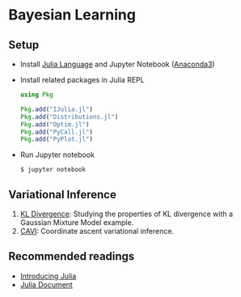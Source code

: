 # Bayesian Learning

## Setup

* Install [Julia Language](https://julialang.org/) and Jupyter Notebook ([Anaconda3](https://www.anaconda.com/download/#macos))
* Install related packages in Julia REPL

    ```julia
    using Pkg

    Pkg.add("IJulia.jl")
    Pkg.add("Distributions.jl")
    Pkg.add("Optim.jl")
    Pkg.add("PyCall.jl")
    Pkg.add("PyPlot.jl")
    ```

* Run Jupyter notebook

    ```shell
    $ jupyter notebook
    ```

## Variational Inference

1. [KL Divergence](http://nbviewer.jupyter.org/github/boathit/BayesianLearning/blob/master/KLDivergence.ipynb): Studying the properties of KL divergence with a Gaussian Mixture Model example.
2. [CAVI](http://nbviewer.jupyter.org/github/boathit/BayesianLearning/blob/master/CAVI.ipynb): Coordinate ascent variational inference.


## Recommended readings

* [Introducing Julia](https://en.wikibooks.org/wiki/Introducing_Julia)
* [Julia Document](https://docs.julialang.org/en/v1/)


